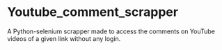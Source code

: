 # Youtube_comment_scrapper
A Python-selenium scrapper made to access the comments on YouTube videos of a given link without any login.
